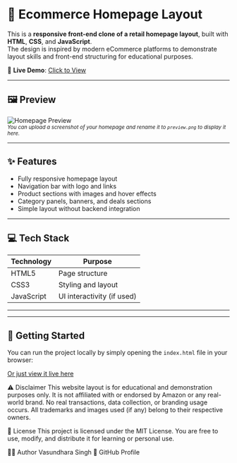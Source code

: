 # 🛒 Ecommerce Homepage Layout

This is a **responsive front-end clone of a retail homepage layout**, built with **HTML**, **CSS**, and **JavaScript**.  
The design is inspired by modern eCommerce platforms to demonstrate layout skills and front-end structuring for educational purposes.

🔗 **Live Demo**: [Click to View](https://vasundhara-singh0911.github.io/ecommerce-hompage-layout/)

---

## 🖼️ Preview

![Homepage Preview](preview.png)  
<sub>*You can upload a screenshot of your homepage and rename it to `preview.png` to display it here.*</sub>

---

## ✨ Features

- Fully responsive homepage layout
- Navigation bar with logo and links
- Product sections with images and hover effects
- Category panels, banners, and deals sections
- Simple layout without backend integration

---

## 💻 Tech Stack

| Technology | Purpose               |
|------------|------------------------|
| HTML5      | Page structure          |
| CSS3       | Styling and layout      |
| JavaScript | UI interactivity (if used) |

---


---

## 🚀 Getting Started

You can run the project locally by simply opening the `index.html` file in your browser:


[Or just view it live here](https://vasundhara-singh0911.github.io/ecommerce-hompage-layout/)


⚠️ Disclaimer
This website layout is for educational and demonstration purposes only.
It is not affiliated with or endorsed by Amazon or any real-world brand.
No real transactions, data collection, or branding usage occurs.
All trademarks and images used (if any) belong to their respective owners.

📜 License
This project is licensed under the MIT License.
You are free to use, modify, and distribute it for learning or personal use.

👩‍💻 Author
Vasundhara Singh
🔗 GitHub Profile
